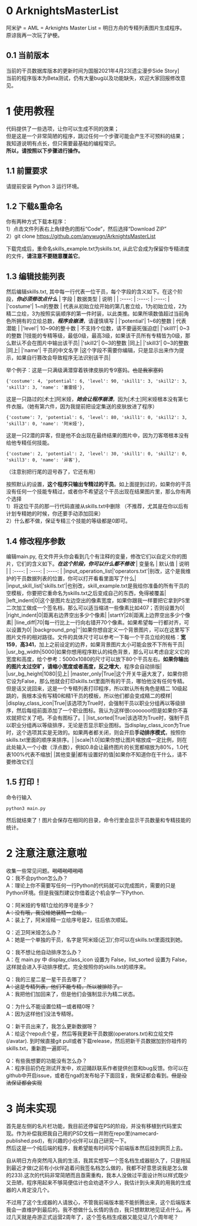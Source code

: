 # 0 ArknightsMasterList
阿米驴 = AML = Arknights Master List = 明日方舟的专精列表图片生成程序。  
原谅我再一次玩了驴梗。
  
## 0.1 当前版本
当前的干员数据库版本的更新时间为国服2021年4月23[遗尘漫步Side Story]  
当前的程序版本为Beta测试，仍有大量bug以及功能缺失，欢迎大家回报修改意见。

# 1 使用教程
代码提供了一些选项，让你可以生成不同的效果；  
但是这是一个非常简陋的程序，跳过任何一个步骤可能会产生不可预料的结果；  
我知道说明有点长，但只需要最基础的编程常识。  
**所以，请按照以下步骤进行操作。**

## 1.1 前置要求
请提前安装 Python 3 运行环境。  
  

## 1.2 下载&重命名
你有两种方式下载本程序：  
1）点击文件列表右上角绿色的图标“Code”，然后选择“Download ZIP”  
2）git clone https://github.com/anywugn/ArknightsMasterList 
  
下载完成后，重命名skills_example.txt为skills.txt, 从此它会成为保留你专精进度的文件，**请注意不要随意覆盖它**。

## 1.3 编辑技能列表
然后编辑skills.txt, 其中每一行代表一位干员，每个字段的含义如下。在这个阶段，***你必须修改点什么***
| 字段 | 数据类型 | 说明 |
| :----: | :----:  | :----: |
|'costume'| 1~n的整数 | 代表从初始立绘开始的第几套立绘，1为初始立绘，2为精二立绘，3为按照实装顺序的第一件时装，以此类推。如果所填数值超过当前角色所拥有的立绘总数，***程序会崩溃***，请谨慎填写 |
|'potential'| 1~6的整数 | 代表潜能 |
|'level'| 10~90的整十数 | 不支持个位数，请不要逼死强迫症|
|'skill1'| 0~3的整数 |1技能的专精等级，最低0级，最高3级，如果该干员所有专精皆为0级，那么默认不会在图片中输出该干员|
|'skill2'| 0~3的整数 |同上|
|'skill3'| 0~3的整数 |同上|
|'name'| 干员的中文名字 |这个字段不需要你编辑，只是显示出来作为提示，如果自行篡改会导致程序无法识别该干员|

举个例子：这是一只满级满潜穿着铁律皮肤的专9塞妈。~~也是我家塞妈~~
```
{'costume': 4, 'potential': 6, 'level': 90, 'skill1': 3, 'skill2': 3, 'skill3': 3, 'name': '塞雷娅'},
```
  
这是一只路过的[术士]阿米娅，***她会让程序崩溃***，因为[术士]阿米娅根本没有第七件衣服。（她有第六件，因为我提前把设定集送的皮肤放进了程序）
```
{'costume': 7, 'potential': 6, 'level': 80, 'skill1': 0, 'skill2': 3, 'skill3': 0, 'name': '阿米娅'},
```
  
这是一只2潜的异客，但是他不会出现在最终结果的图片中，因为刀客塔根本没有给他专精任何技能。
```
{'costume': 2, 'potential': 2, 'level': 30, 'skill1': 0, 'skill2': 0, 'skill3': 0, 'name': '异客'},
```
（注意别把行尾的逗号吞了，它还有用） 
  
按照默认的设置，**这个程序只输出专精过的干员**。如上面提到过的，如果你的干员没有任何一个技能专精过，或者你不希望这个干员出现在结果图片里，那么你有两个选择  
1）将这位干员的那一行代码直接从skills.txt中删除 （不推荐，尤其是在你以后有计划专精她的时候，你还要手动添加回来）  
2）什么都不做，保证专精三个技能的等级都是0即可。   

## 1.4 修改程序参数
编辑main.py, 在文件开头你会看到几个有注释的变量，修改它们以自定义你的图片，它们的含义如下。***在这个阶段，你可以什么都不修改***
| 变量名 | 默认值 | 说明 |
| :----: | :----:  | :----: |
|input_operation_list|'operators.txt'|别改，这个是我维护的干员数据列表的位置，你可以打开看看里面写了什么|
|input_skill_list|'skills.txt'|也别改，skill_example.txt是我给你准备的所有干员的空模板，你要把它重命名为skills.txt之后变成自己的东西，免得被覆盖|
|left_indent|0|这个是图片左边空出的像素宽度，如果你跟我一样要把它拿到PS里二次加工做成一个签名档，那么可以适当缩进一些像素比如407；否则设置为0|
|right_indent|0|距离右边界空出多少个像素|
|startY|28|距离上边界空出多少个像素|
|line_diff|70|每一行比上一行向右错开70个像素。如果希望每一行都对齐，可以设置为0|
|background_png|''|如果你想自定义一个背景图片，可以在这里写下图片文件的相对路径。文件的具体尺寸可以参考一下每一个干员立绘的规格：**宽159**，**高341**，加上之前设定的边界，如果背景图片太小可能会放不下所有干员|
|usr_bg_width|5000|如果你想用程序默认的纯色背景，那么可以考虑自定义它的宽度和高度，给个参考：5000x1080的尺寸可以放下80个干员左右。**如果你输出的图片太过空旷，请缩小宽度或者高度，反之增大**，程序会自动排版|
|usr_bg_height|1080|见上|
|master_only|True|这个开关牛逼大发了，如果你把它设为False，那么他就会打印skills.txt里面所有的干员，哪怕他没有任何专精。但是话又说回来，这是一个专精列表打印程序，所以默认所有角色是精二 10级起跳的，我根本没有写精0和精1干员的模板，所以他们都会变成精二的模样|
|display_class_icon|True|该选项为True时，会强制干员以职业分组再以等级排序，然后每组前面添加了一个职业图标。我认为这样很cooooool但是如果你不喜欢就把它关了吧。不会有图标了。|
|list_sorted|True|该选项为True时，强制干员以职业分组再以等级排序，无论是否显示职业图标。当display_class_icon为True时，这个选项其实是无效的。如果两者都关闭，则会开启**手动排序模式**，按照你skills.txt里面的顺序来排序。|
|scale|1.0|如果你想让图片缩放成一定比例，则在此处输入一个小数（浮点数），例如0.8会让最终图片的长宽都缩放为80%，1.0代表100%代表不缩放|
|其他变量|都有设置好的值|如果你不知道你在干什么，请不要修改它们|
## 1.5 打印！
命令行输入
```
python3 main.py
```
然后就结束了！图片会保存在相同的目录，命令行里会显示干员数量和专精技能的统计。


# 2 注意注意注意啦
收集一些常见问题。~~啪嗒啪嗒啪嗒~~     
Q：我不会python怎么办？  
A：理论上你不需要写任何一行Python的代码就可以完成图片，需要的只是Python环境。但是我强烈建议你借着这个机会学一下Python.  
  
Q：阿米娅的专精1立绘的序号是多少？  
~~A：没有哦，我没给她装精一立绘。~~    
A：装上了，阿米娅精一立绘序号是2，往后依次顺延。  
  
Q：近卫阿米娅怎么办？  
A：她是一个单独的干员，名字是‘阿米娅(近卫)’,你可以在skills.txt里面找到她。  
  
Q：我不想让他自动排序怎么办？  
A：在 main.py 中 display_class_icon 设置为 False，list_sorted 设置为 False，这样就会进入手动排序模式，完全按照你的skills.txt的顺序来。  
  
Q：我的三星二星一星干员去哪了？  
~~A：这是专精列表，他们不能专精，所以被排除了。~~    
A：我把他们加回来了，但是他们会强制显示为精二状态。  
  
Q：为什么不能设置位精一或者精0呀？  
A：因为这样他们没法专精呀。  
  
Q：新干员出来了，我怎么更新数据呀？  
A：给这个repo点个星，然后等我更新干员数据(operators.txt)和立绘文件(/avatar). 到时候直接git pull或者下载release，然后把新干员数据加到你祖传的skills.txt，重新跑一遍即可。
     
Q：有些我想要的功能没有怎么办？  
A：程序目前仍在测试开发中，欢迎踊跃联系作者提供创意和bug反馈。你可以在github中开启issue，或者在nga的发布帖子下面回复，我保证都会看到。~~但是没法保证都会实现~~  
  




# 3 尚未实现
首先是左侧的名片栏功能，我目前还停留在PS的阶段，并没有移植到代码里实现。作为补偿我把我自己用的PSD文档一并附在repo里(namecard-published.psd)，有兴趣的小伙伴可以自己研究一下。  
然后这是一个纯后端的程序，我希望能有时间写个前端版本然后挂到网页上去。  
  
      
          
自从明日方舟突然闯入我的生活，我其实想写一个签名档生成器挺久了，只是拖延到最近才做(之前有小伙伴追着问我签名档怎么做的，我都不好意思说我是怎么做的233).这次的代码非常简陋而且亟需重构，我本人没做过平面设计所以样式既少又丑陋，程序用起来不够简便估计也会劝退不少人，我估计到头来真的用我的生成器的人肯定没几个。  
  
不过用了这个生成器的人请放心，不管我前端版本能不能折腾出来，这个后端版本我会一直维护到最后的。我不想做什么长情的告白，我只想默默地见证点什么。再过几天就是舟游正式运营2周年了，这个签名档生成器又能见证几个周年呢？








